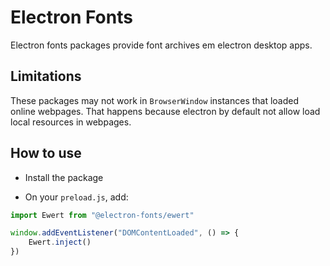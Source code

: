 # Electron Fonts

Electron fonts packages provide font archives em electron desktop apps.

## Limitations

These packages may not work in `BrowserWindow` instances that loaded online webpages. That happens because electron by default not allow load local resources in webpages.

## How to use

* Install the package

* On your `preload.js`, add:

```ts
import Ewert from "@electron-fonts/ewert"

window.addEventListener("DOMContentLoaded", () => {
    Ewert.inject()
})
```